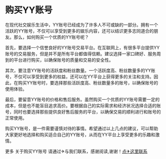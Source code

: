 # 购买YY账号

在现代社交娱乐生活中，YY账号已经成为了许多人不可或缺的一部分。拥有一个活跃的YY账号，不仅可以享受到更多的娱乐内容，还可以结识更多志同道合的朋友。那么，如何购买一个优质的YY账号呢？

首先，要选择一个信誉良好的YY账号交易平台。在互联网上，有很多平台提供YY账号的交易服务，但是并不是所有平台都值得信赖。建议选择一家口碑好、服务周到的平台进行购买，以确保账号的质量和交易的安全性。

其次，要注意YY账号的活跃度和粉丝数量。一个活跃度高、粉丝数量多的YY账号，不仅可以享受到更多的权益，还可以在YY平台上获得更多的关注和支持。因此，在购买YY账号时，要选择那些活跃度高、粉丝数量多的账号，以确保账号的使用体验。

最后，要留意YY账号的价格和售后服务。虽然购买一个优质的YY账号需要一定的成本，但是也不能盲目追求高价。要根据自己的实际需求和经济状况选择合适的账号，同时也要选择那些提供良好售后服务的平台，以确保交易的顺利进行和账号的正常使用。

购买YY账号，是一件需要谨慎对待的事情。希望通过以上几点的建议，可以帮助大家更好地选择和购买适合自己的YY账号，从而在YY平台上享受更多的乐趣和激情。

更多 关于购买YY账号 请通过✈与我们联系，感谢阅读,谢谢！[点✈这里联系](https://w.k02.cc)